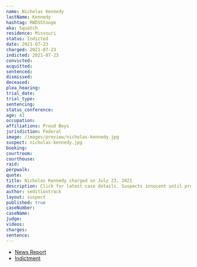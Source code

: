 ```yaml
---
name: Nicholas Kennedy
lastName: Kennedy
hashtag: RWDSStooge
aka: Squatch
residence: Missouri
status: Indicted
date: 2021-07-23
charged: 2021-07-23
indicted: 2021-07-23
convicted:
acquitted:
sentenced:
dismissed:
deceased:
plea_hearing:
trial_date:
trial_type:
sentencing:
status_conference:
age: 41
occupation:
affiliations: Proud Boys
jurisdiction: Federal
image: /images/preview/nicholas-kennedy.jpg
suspect: nicholas-kennedy.jpg
booking:
courtroom:
courthouse:
raid:
perpwalk:
quote:
title: Nicholas Kennedy charged on July 23, 2021
description: Click for latest case details. Suspects innocent until proven guilty.
author: seditiontrack
layout: suspect
published: true
caseNumber: 
caseName:
judge:
videos:
charges:
sentence:
---
```

- [News Report](https://www.stltoday.com/news/local/crime-and-courts/sikeston-man-faces-charges-in-capitol-riot-feds-say/article_aeda28bb-fed3-5cd3-8281-9ba9dd8db859.html)
- [Indictment](https://extremism.gwu.edu/sites/g/files/zaxdzs2191/f/Nicholas%20Kennedy%20Indictment.pdf)

